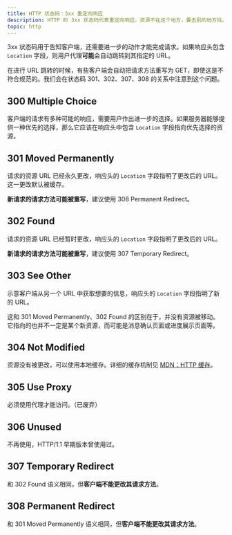 ```yaml
---
title: HTTP 状态码：3xx 重定向响应
description: HTTP 的 3xx 状态码代表重定向响应。资源不在这个地方，要去别的地方找。
topic: http
---
```


3xx 状态码用于告知客户端，还需要进一步的动作才能完成请求。如果响应头包含 `Location` 字段，则用户代理**可能**会自动跳转到其指定的 URL。

在进行 URL 跳转的时候，有些客户端会自动把请求方法重写为 GET，即使这是不符合规范的。我们会在状态码 301、302、307、308 的关系中注意到这个问题。

## 300 Multiple Choice

客户端的请求有多种可能的响应，需要用户作出进一步的选择。如果服务器能够提供一种优先的选择，那么它应该在响应头中包含 `Location` 字段指向优先选择的资源。

## 301 Moved Permanently

请求的资源 URL 已经永久更改，响应头的 `Location` 字段指明了更改后的 URL。这一更改默认被缓存。

**新请求的请求方法可能被重写**，建议使用 308 Permanent Redirect。

## 302 Found

请求的资源 URL 已经暂时更改，响应头的 `Location` 字段指明了更改后的 URL。

**新请求的请求方法可能被重写**，建议使用 307 Temporary Redirect。

## 303 See Other

示意客户端从另一个 URL 中获取想要的信息，响应头的 `Location` 字段指明了新的 URL。

这和 301 Moved Permanently、302 Found 的区别在于，并没有资源被移动。它指向的也并不一定是某个新资源，而可能是消息确认页面或进度展示页面等。

## 304 Not Modified

资源没有被更改，可以使用本地缓存。详细的缓存机制见 [MDN：HTTP 缓存](https://developer.mozilla.org/zh-CN/docs/Web/HTTP/Caching)。

## 305 Use Proxy

必须使用代理才能访问。（已废弃）

## 306 Unused

不再使用，HTTP/1.1 早期版本曾使用过。

## 307 Temporary Redirect

和 302 Found 语义相同，但**客户端不能更改其请求方法**。

## 308 Permanent Redirect

和 301 Moved Permanently 语义相同，但**客户端不能更改其请求方法**。
